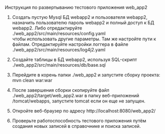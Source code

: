 Инструкция по развертыванию тестового приложения web_app2

1. Создать пустую Mysql БД webapp2 и пользователя webapp2, назначить пользователю пароль webapp2 и полный доступ к БД  webapp2.
Либо отредактируйте  ./web_app2/src/main/resources/config.yaml  
чтобы использовать другие параметры. Там же настройте пути к файлам. 
Отредактируйте настройки логгера в файле  ./web_app2/src/main/resources/log4j2.yaml 

2. Создайте таблицы в БД webapp2, используя SQL-скрипт ./web_app2/src/main/resources/db/base.sql

3. Перейдите в корень папки ./web_app2 и запустите сборку проекта:
 mvn clean war:war

4. После завершения  сборки скопируйте файл ./web_app2/target/web_app2.war в папку веб-приложений /tomcat/webapps, запустите tomcat если он еще не запущен.

5. Откройте веб-браузер по адресу http://localhost:8080/web_app2/

6. Проверьте работоспособность тестового приложения путём создания новых записей в справочнике и поиска записей.